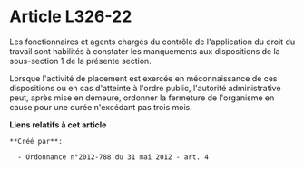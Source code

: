 # Article L326-22

Les fonctionnaires et agents chargés du contrôle de l'application du droit du travail sont habilités à constater les
manquements aux dispositions de la sous-section 1 de la présente section.

Lorsque l'activité de placement est exercée en méconnaissance de ces dispositions ou en cas d'atteinte à l'ordre public,
l'autorité administrative peut, après mise en demeure, ordonner la fermeture de l'organisme en cause pour une durée
n'excédant pas trois mois.

**Liens relatifs à cet article**

	**Créé par**:

	  - Ordonnance n°2012-788 du 31 mai 2012 - art. 4
